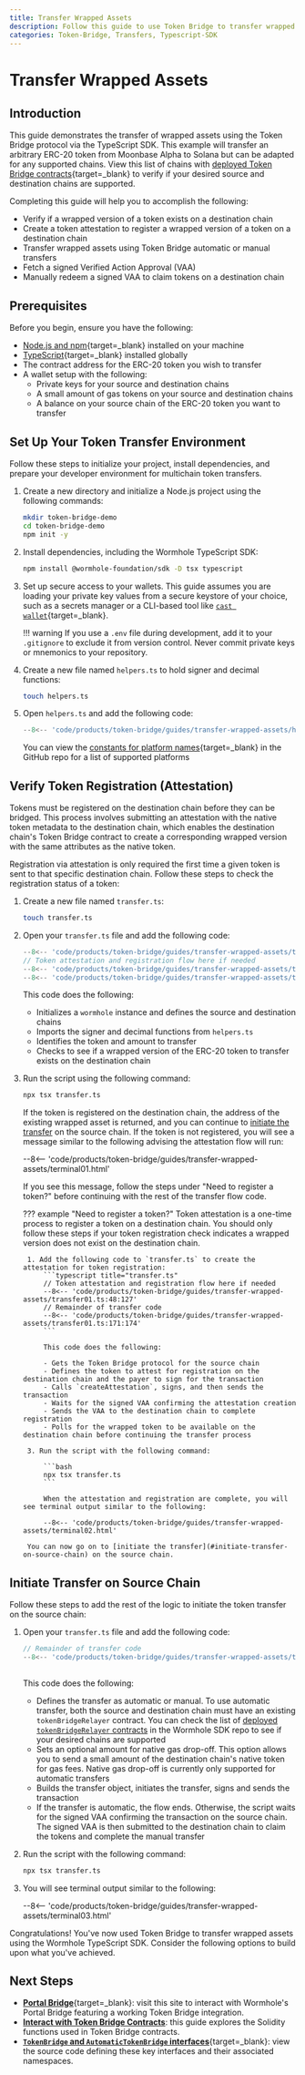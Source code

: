 ```yaml
---
title: Transfer Wrapped Assets
description: Follow this guide to use Token Bridge to transfer wrapped assets. Includes automatic and manual flows, token attestation, VAA fetching, and manual redemption.
categories: Token-Bridge, Transfers, Typescript-SDK
---
```


# Transfer Wrapped Assets

## Introduction

This guide demonstrates the transfer of wrapped assets using the Token Bridge protocol via the TypeScript SDK. This example will transfer an arbitrary ERC-20 token from Moonbase Alpha to Solana but can be adapted for any supported chains. View this list of chains with [deployed Token Bridge contracts](/products/reference/contract-addresses/#token-bridge){target=\_blank} to verify if your desired source and destination chains are supported.

Completing this guide will help you to accomplish the following:

- Verify if a wrapped version of a token exists on a destination chain
- Create a token attestation to register a wrapped version of a token on a destination chain
- Transfer wrapped assets using Token Bridge automatic or manual transfers
- Fetch a signed Verified Action Approval (VAA)
- Manually redeem a signed VAA to claim tokens on a destination chain

## Prerequisites

Before you begin, ensure you have the following:

- [Node.js and npm](https://docs.npmjs.com/downloading-and-installing-node-js-and-npm){target=\_blank} installed on your machine
- [TypeScript](https://www.typescriptlang.org/download/){target=\_blank} installed globally
- The contract address for the ERC-20 token you wish to transfer
- A wallet setup with the following:
    - Private keys for your source and destination chains
    - A small amount of gas tokens on your source and destination chains
    - A balance on your source chain of the ERC-20 token you want to transfer

## Set Up Your Token Transfer Environment

Follow these steps to initialize your project, install dependencies, and prepare your developer environment for multichain token transfers.

1. Create a new directory and initialize a Node.js project using the following commands:
   ```bash
   mkdir token-bridge-demo
   cd token-bridge-demo
   npm init -y
   ```

2. Install dependencies, including the Wormhole TypeScript SDK:
   ```bash
   npm install @wormhole-foundation/sdk -D tsx typescript
   ```

3. Set up secure access to your wallets. This guide assumes you are loading your private key values from a secure keystore of your choice, such as a secrets manager or a CLI-based tool like [`cast wallet`](https://book.getfoundry.sh/reference/cast/cast-wallet){target=\_blank}.

    !!! warning
        If you use a `.env` file during development, add it to your `.gitignore` to exclude it from version control. Never commit private keys or mnemonics to your repository.

4. Create a new file named `helpers.ts` to hold signer and decimal functions:
   ```bash
   touch helpers.ts
   ```

5. Open `helpers.ts` and add the following code:
    ```typescript title="helpers.ts"
    --8<-- 'code/products/token-bridge/guides/transfer-wrapped-assets/helpers.ts'
    ```

    You can view the [constants for platform names](https://github.com/wormhole-foundation/wormhole-sdk-ts/blob/3eae2e91fc3a6fec859eb87cfa85a4c92c65466f/core/base/src/constants/platforms.ts#L6){target=\_blank} in the GitHub repo for a list of supported platforms

## Verify Token Registration (Attestation)

Tokens must be registered on the destination chain before they can be bridged. This process involves submitting an attestation with the native token metadata to the destination chain, which enables the destination chain's Token Bridge contract to create a corresponding wrapped version with the same attributes as the native token.

Registration via attestation is only required the first time a given token is sent to that specific destination chain. Follow these steps to check the registration status of a token:

1. Create a new file named `transfer.ts`:
   ```bash
   touch transfer.ts
   ```

2. Open your `transfer.ts` file and add the following code:
    ```typescript title="transfer.ts"
    --8<-- 'code/products/token-bridge/guides/transfer-wrapped-assets/transfer01.ts:1:47'
    // Token attestation and registration flow here if needed
    --8<-- 'code/products/token-bridge/guides/transfer-wrapped-assets/transfer01.ts:127:127'
    --8<-- 'code/products/token-bridge/guides/transfer-wrapped-assets/transfer01.ts:171:174'
    ```

    This code does the following:

    - Initializes a `wormhole` instance and defines the source and destination chains
    - Imports the signer and decimal functions from `helpers.ts`
    - Identifies the token and amount to transfer
    - Checks to see if a wrapped version of the ERC-20 token to transfer exists on the destination chain

3. Run the script using the following command:

    ```bash
    npx tsx transfer.ts
    ```

    If the token is registered on the destination chain, the address of the existing wrapped asset is returned, and you can continue to [initiate the transfer](#initiate-transfer-on-source-chain) on the source chain. If the token is not registered, you will see a message similar to the following advising the attestation flow will run:

    --8<-- 'code/products/token-bridge/guides/transfer-wrapped-assets/terminal01.html'

    If you see this message, follow the steps under "Need to register a token?" before continuing with the rest of the transfer flow code.

    ??? example "Need to register a token?"
        Token attestation is a one-time process to register a token on a destination chain. You should only follow these steps if your token registration check indicates a wrapped version does not exist on the destination chain.

        1. Add the following code to `transfer.ts` to create the attestation for token registration:
            ```typescript title="transfer.ts"
            // Token attestation and registration flow here if needed
            --8<-- 'code/products/token-bridge/guides/transfer-wrapped-assets/transfer01.ts:48:127'
            // Remainder of transfer code 
            --8<-- 'code/products/token-bridge/guides/transfer-wrapped-assets/transfer01.ts:171:174'
            ```

            This code does the following:
        
            - Gets the Token Bridge protocol for the source chain
            - Defines the token to attest for registration on the destination chain and the payer to sign for the transaction
            - Calls `createAttestation`, signs, and then sends the transaction
            - Waits for the signed VAA confirming the attestation creation
            - Sends the VAA to the destination chain to complete registration
            - Polls for the wrapped token to be available on the destination chain before continuing the transfer process

        3. Run the script with the following command:
            
            ```bash
            npx tsx transfer.ts
            ```

            When the attestation and registration are complete, you will see terminal output similar to the following:

            --8<-- 'code/products/token-bridge/guides/transfer-wrapped-assets/terminal02.html'

        You can now go on to [initiate the transfer](#initiate-transfer-on-source-chain) on the source chain.

## Initiate Transfer on Source Chain

Follow these steps to add the rest of the logic to initiate the token transfer on the source chain:

1. Open your `transfer.ts` file and add the following code:

    ```typescript title="transfer.ts"
    // Remainder of transfer code 
    --8<-- 'code/products/token-bridge/guides/transfer-wrapped-assets/transfer01.ts:129:174'
         
    ```

    This code does the following:

    - Defines the transfer as automatic or manual. To use automatic transfer, both the source and destination chain must have an existing `tokenBridgeRelayer` contract. You can check the list of [deployed `tokenBridgeRelayer` contracts](https://github.com/wormhole-foundation/wormhole-sdk-ts/core/base/src/constants/contracts/tokenBridgeRelayer.ts) in the Wormhole SDK repo to see if your desired chains are supported
    - Sets an optional amount for native gas drop-off. This option allows you to send a small amount of the destination chain's native token for gas fees. Native gas drop-off is currently only supported for automatic transfers
    - Builds the transfer object, initiates the transfer, signs and sends the transaction
    - If the transfer is automatic, the flow ends. Otherwise, the script waits for the signed VAA confirming the transaction on the source chain. The signed VAA is then submitted to the destination chain to claim the tokens and complete the manual transfer

2. Run the script with the following command:
    ```bash
    npx tsx transfer.ts
    ```

3. You will see terminal output similar to the following:

    --8<-- 'code/products/token-bridge/guides/transfer-wrapped-assets/terminal03.html'

Congratulations! You've now used Token Bridge to transfer wrapped assets using the Wormhole TypeScript SDK. Consider the following options to build upon what you've achieved. 

## Next Steps

- [**Portal Bridge**](https://portalbridge.com/){target=\_blank}: visit this site to interact with Wormhole's Portal Bridge featuring a working Token Bridge integration.
- [**Interact with Token Bridge Contracts**](/docs/products/token-bridge/guides/token-bridge-contracts/): this guide explores the Solidity functions used in Token Bridge contracts.
- [**`TokenBridge` and `AutomaticTokenBridge` interfaces**](https://github.com/wormhole-foundation/wormhole-sdk-ts/blob/main/core/definitions/src/protocols/tokenBridge/tokenBridge.ts){target=\_blank}: view the source code defining these key interfaces and their associated namespaces.